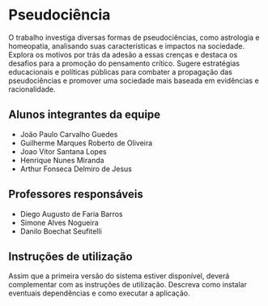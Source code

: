 # Pseudociência
  O trabalho investiga diversas formas de pseudociências, como astrologia e homeopatia, analisando suas características e impactos na sociedade. Explora os motivos por trás da adesão a essas crenças e destaca os desafios para a promoção do pensamento crítico. Sugere estratégias educacionais e políticas públicas para combater a propagação das pseudociências e promover uma sociedade mais baseada em evidências e racionalidade.

## Alunos integrantes da equipe

* João Paulo Carvalho Guedes
* Guilherme Marques Roberto de Oliveira
* Joao Vitor Santana Lopes
* Henrique Nunes Miranda
* Arthur Fonseca Delmiro de Jesus


## Professores responsáveis

* Diego Augusto de Faria Barros
* Simone Alves Nogueira
* Danilo Boechat Seufitelli

## Instruções de utilização

Assim que a primeira versão do sistema estiver disponível, deverá complementar com as instruções de utilização. Descreva como instalar eventuais dependências e como executar a aplicação.
